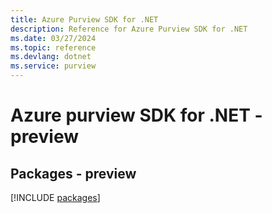 ```yaml
---
title: Azure Purview SDK for .NET
description: Reference for Azure Purview SDK for .NET
ms.date: 03/27/2024
ms.topic: reference
ms.devlang: dotnet
ms.service: purview
---
```

# Azure purview SDK for .NET - preview
## Packages - preview
[!INCLUDE [packages](purview-index.md)]